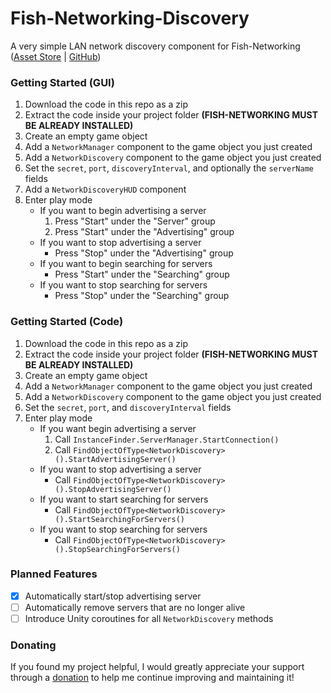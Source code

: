 # Fish-Networking-Discovery

A very simple LAN network discovery component for Fish-Networking ([Asset Store](https://assetstore.unity.com/packages/tools/network/fish-net-networking-evolved-207815) | [GitHub](https://github.com/FirstGearGames/FishNet))

### Getting Started (GUI)

1. Download the code in this repo as a zip
2. Extract the code inside your project folder **(FISH-NETWORKING MUST BE ALREADY INSTALLED)**
3. Create an empty game object
4. Add a `NetworkManager` component to the game object you just created
5. Add a `NetworkDiscovery` component to the game object you just created
6. Set the `secret`, `port`, `discoveryInterval`, and optionally the `serverName` fields
7. Add a `NetworkDiscoveryHUD` component
8. Enter play mode
	- If you want to begin advertising a server
		1. Press "Start" under the "Server" group
		2. Press "Start" under the "Advertising" group
	- If you want to stop advertising a server
    	- Press "Stop" under the "Advertising" group
    - If you want to begin searching for servers
    	- Press "Start" under the "Searching" group
	- If you want to stop searching for servers
    	- Press "Stop" under the "Searching" group

### Getting Started (Code)

1. Download the code in this repo as a zip
2. Extract the code inside your project folder **(FISH-NETWORKING MUST BE ALREADY INSTALLED)**
3. Create an empty game object
4. Add a `NetworkManager` component to the game object you just created
5. Add a `NetworkDiscovery` component to the game object you just created
6. Set the `secret`, `port`, and `discoveryInterval` fields
7. Enter play mode
	- If you want begin advertising a server
		1. Call `InstanceFinder.ServerManager.StartConnection()`
		2. Call `FindObjectOfType<NetworkDiscovery>().StartAdvertisingServer()`
  	- If you want to stop advertising a server
    	- Call `FindObjectOfType<NetworkDiscovery>().StopAdvertisingServer()`
  	- If you want to start searching for servers
    	- Call `FindObjectOfType<NetworkDiscovery>().StartSearchingForServers()`
  	- If you want to stop searching for servers
    	- Call `FindObjectOfType<NetworkDiscovery>().StopSearchingForServers()`

### Planned Features

- [x] Automatically start/stop advertising server
- [ ] Automatically remove servers that are no longer alive
- [ ] Introduce Unity coroutines for all `NetworkDiscovery` methods

### Donating

If you found my project helpful, I would greatly appreciate your support through a [donation](https://ko-fi.com/winterboltgames) to help me continue improving and maintaining it!

